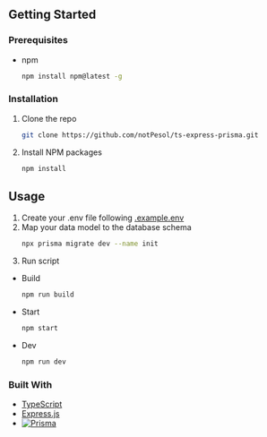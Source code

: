 <!-- GETTING STARTED -->
## Getting Started

### Prerequisites
* npm
  ```sh
  npm install npm@latest -g
  ```

### Installation

1. Clone the repo
   ```sh
   git clone https://github.com/notPesol/ts-express-prisma.git
   ```
2. Install NPM packages
   ```sh
   npm install
   ```

<!-- USAGE EXAMPLES -->
## Usage

1. Create your .env file following [.example.env](https://github.com/notPesol/ts-express-prisma/blob/main/.example.env)
2. Map your data model to the database schema
   ```sh
   npx prisma migrate dev --name init
   ```
3. Run script
* Build
    ```sh
    npm run build
    ```
* Start
    ```sh
    npm start
    ```
* Dev
    ```sh
    npm run dev
    ```
    
### Built With
* [TypeScript][TypeScript-url]
* [Express.js][Express-url]
* [![Prisma][Prisma.io]][Prisma-url]

[TypeScript-url]: https://www.typescriptlang.org/
[Express-url]: https://expressjs.com/
[Express-url]: https://expressjs.com/
[Prisma.io]: https://prismalens.vercel.app/header/logo-white.svg
[Prisma-url]: https://www.prisma.io/
